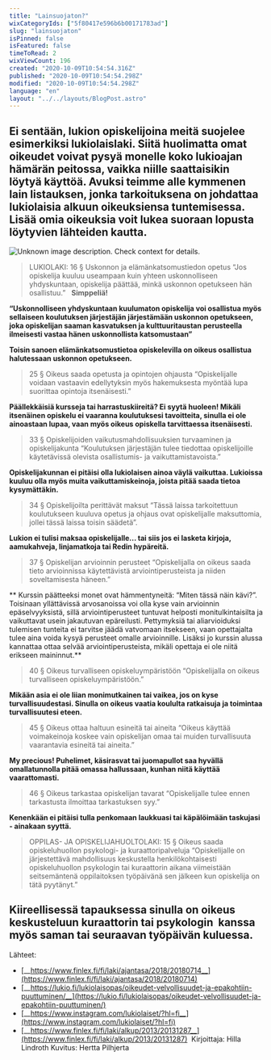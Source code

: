 ```yaml
---
title: "Lainsuojaton?"
wixCategoryIds: ["5f80417e596b6b00171783ad"]
slug: "lainsuojaton"
isPinned: false
isFeatured: false
timeToRead: 2
wixViewCount: 196
created: "2020-10-09T10:54:54.316Z"
published: "2020-10-09T10:54:54.298Z"
modified: "2020-10-09T10:54:54.298Z"
language: "en"
layout: "../../layouts/BlogPost.astro"
---
```

## Ei sentään, lukion opiskelijoina meitä suojelee esimerkiksi lukiolaislaki. Siitä huolimatta omat oikeudet voivat pysyä monelle koko lukioajan hämärän peitossa, vaikka niille saattaisikin löytyä käyttöä. Avuksi teimme alle kymmenen lain listauksen, jonka tarkoituksena on johdattaa lukiolaisia alkuun oikeuksiensa tuntemisessa. Lisää omia oikeuksia voit lukea suoraan lopusta löytyvien lähteiden kautta.
![Unknown image description. Check context for details.](https://static.wixstatic.com/media/8b055d_e702eaa5d18e4b069fb266438155ea62~mv2.jpg)

> LUKIOLAKI:
> 16 § Uskonnon ja elämänkatsomustiedon opetus
> “Jos opiskelija kuuluu useampaan kuin yhteen uskonnolliseen yhdyskuntaan, opiskelija päättää, minkä uskonnon opetukseen hän osallistuu.”
&nbsp;
**Simppeliä!**

**“Uskonnolliseen yhdyskuntaan kuulumaton opiskelija voi osallistua myös sellaiseen koulutuksen järjestäjän järjestämään uskonnon opetukseen, joka opiskelijan saaman kasvatuksen ja kulttuuritaustan perusteella ilmeisesti vastaa hänen uskonnollista katsomustaan”**

**Toisin sanoen elämänkatsomustietoa opiskelevilla on oikeus osallistua halutessaan uskonnon opetukseen.**


> 25 § Oikeus saada opetusta ja opintojen ohjausta
> “Opiskelijalle voidaan vastaavin edellytyksin myös hakemuksesta myöntää lupa suorittaa opintoja itsenäisesti.”

**Päällekkäisiä kursseja tai harrastuskiireitä? Ei syytä huoleen! Mikäli itsenäinen opiskelu ei vaaranna koulutuksesi tavoitteita, sinulla ei ole ainoastaan lupaa, vaan myös oikeus opiskella tarvittaessa itsenäisesti.**

> 33 § Opiskelijoiden vaikutusmahdollisuuksien turvaaminen ja opiskelijakunta
> “Koulutuksen järjestäjän tulee tiedottaa opiskelijoille käytetävissä olevista osallistumis- ja vaikuttamistavoista.”

**Opiskelijakunnan ei pitäisi olla lukiolaisen ainoa väylä vaikuttaa. Lukioissa kuuluu olla myös muita vaikuttamiskeinoja, joista pitää saada tietoa kysymättäkin.**

> 34 § Opiskelijoilta perittävät maksut
> “Tässä laissa tarkoitettuun koulutukseen kuuluva opetus ja ohjaus ovat opiskelijalle maksuttomia, jollei tässä laissa toisin säädetä”.

**Lukion ei tulisi maksaa opiskelijalle... tai siis jos ei lasketa kirjoja, aamukahveja, linjamatkoja tai Redin hypäreitä.**

> 37 § Opiskelijan arvioinnin perusteet
> “Opiskelijalla on oikeus saada tieto arvioinnissa käytettävistä arviointiperusteista ja niiden soveltamisesta häneen.”

** Kurssin päätteeksi monet ovat hämmentyneitä: “Miten tässä näin kävi?”. Toisinaan yllättävissä arvosanoissa voi olla kyse vain arvioinnin epäselvyyksistä, sillä arviointiperusteet tuntuvat helposti monitulkintaisilta ja vaikuttavat usein jakautuvan epäreilusti. Pettymyksiä tai aliarvioiduksi tulemisen tunteita ei tarvitse jäädä vatvomaan itsekseen, vaan opettajalta tulee aina voida kysyä perusteet omalle arvioinnille. Lisäksi jo kurssin alussa kannattaa ottaa selvää arviointiperusteista, mikäli opettaja ei ole niitä erikseen maininnut.**

> 40 § Oikeus turvalliseen opiskeluympäristöön
> “Opiskelijalla on oikeus turvalliseen opiskeluympäristöön.”

**Mikään asia ei ole liian monimutkainen tai vaikea, jos on kyse turvallisuudestasi. Sinulla on oikeus vaatia koululta ratkaisuja ja toimintaa turvallisuutesi eteen.**

> 45 § Oikeus ottaa haltuun esineitä tai aineita
> “Oikeus käyttää voimakeinoja koskee vain opiskelijan omaa tai muiden turvallisuuta vaarantavia esineitä tai aineita.”

**My precious! Puhelimet, käsirasvat tai juomapullot saa hyvällä omallatunnolla pitää omassa hallussaan, kunhan niitä käyttää vaarattomasti.**

> 46 § Oikeus tarkastaa opiskelijan tavarat
> “Opiskelijalle tulee ennen tarkastusta ilmoittaa tarkastuksen syy.”

**Kenenkään ei pitäisi tulla penkomaan laukkuasi tai käpälöimään taskujasi - ainakaan syyttä.**

> OPPILAS- JA OPISKELIJAHUOLTOLAKI:
> 15 § Oikeus saada opiskeluhuollon psykologi- ja kuraattoripalveluja
> “Opiskelijalle on järjestettävä mahdollisuus keskustella henkilökohtaisesti opiskeluhuollon psykologin tai kuraattorin aikana viimeistään seitsemäntenä oppilaitoksen työpäivänä sen jälkeen kun opiskelija on tätä pyytänyt.”

**Kiireellisessä tapauksessa sinulla on oikeus keskusteluun kuraattorin tai psykologin  kanssa myös saman tai seuraavan työpäivän kuluessa.**
---
Lähteet:
- [__https://www.finlex.fi/fi/laki/ajantasa/2018/20180714__](https://www.finlex.fi/fi/laki/ajantasa/2018/20180714)
- [__https://lukio.fi/lukiolaisopas/oikeudet-velvollisuudet-ja-epakohtiin-puuttuminen/__](https://lukio.fi/lukiolaisopas/oikeudet-velvollisuudet-ja-epakohtiin-puuttuminen/)
- [__https://www.instagram.com/lukiolaiset/?hl=fi__](https://www.instagram.com/lukiolaiset/?hl=fi)
- [__https://www.finlex.fi/fi/laki/alkup/2013/20131287__](https://www.finlex.fi/fi/laki/alkup/2013/20131287)&nbsp;
Kirjoittaja: Hilla Lindroth
Kuvitus: Hertta Pilhjerta
